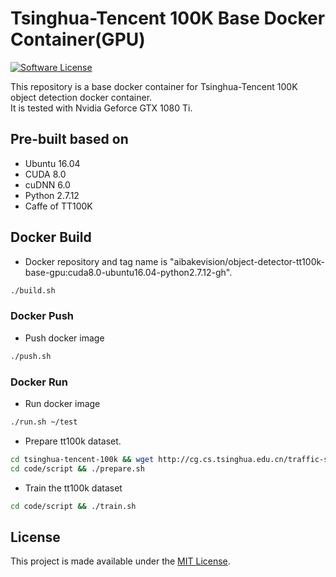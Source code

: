 # Tsinghua-Tencent 100K Base Docker Container(GPU)

[![Software License](https://img.shields.io/badge/license-MIT-brightgreen.svg?style=flat-square)](LICENSE)

This repository is a base docker container for Tsinghua-Tencent 100K object detection docker container.  
It is tested with Nvidia Geforce GTX 1080 Ti.

## Pre-built based on

- Ubuntu 16.04
- CUDA 8.0  
- cuDNN 6.0  
- Python 2.7.12  
- Caffe of TT100K

## Docker Build
- Docker repository and tag name is "aibakevision/object-detector-tt100k-base-gpu:cuda8.0-ubuntu16.04-python2.7.12-gh".  

```bash
./build.sh
```

### Docker Push
- Push docker image

```bash
./push.sh
```

### Docker Run
- Run docker image

```bash
./run.sh ~/test
```

- Prepare tt100k dataset.

```bash
cd tsinghua-tencent-100k && wget http://cg.cs.tsinghua.edu.cn/traffic-sign/data_model_code/data.zip && unzip data.zip && mkdir -p /data/lmdb
cd code/script && ./prepare.sh
```

- Train the tt100k dataset

```bash
cd code/script && ./train.sh
```

## License

This project is made available under the [MIT License](https://github.com/asyncbridge/object-detector-tt100k-base-gpu/blob/master/LICENSE).